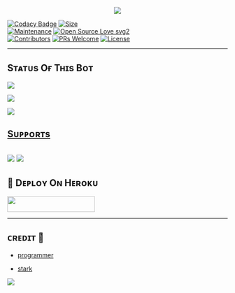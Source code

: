 <p align="center"> 
  <img src="https://te.legra.ph/file/c45bdbdc46b3f95143e89.jpg"> 
 </p> 

 [![Codacy Badge](https://api.codacy.com/project/badge/Grade/f7c51539e67b483bb8d7749acca51d3a)](MrProgrammer72/StickerToolsBot?utm_source=github.com&utm_medium=referral&utm_content=MrProgrammer72/StickerToolsBot&utm_campaign=Badge_Grade_Settings) 
 [![Size](https://img.shields.io/github/repo-size/MrProgrammer72/StickerToolsBot?style=flat-square&color=green)](https://github.com/MrProgrammer72/StickerToolsBot/)    
  [![Maintenance](https://img.shields.io/badge/Maintained%3F-yes-green.svg)](https://github.com/MrProgrammer72/me/graphs/commit-activity) 
 [![Open Source Love svg2](https://badges.frapsoft.com/os/v2/open-source.svg?v=103)](https://github.com/MrProgrammer72/StickerToolsBot)    
 [![Contributors](https://img.shields.io/github/contributors/MrProgrammer72/StickerToolsBot?style=flat-square&color=green)](https://github.com/MrProgrammer72/StickerToolsBot/graphs/contributors) 
 [![PRs Welcome](https://img.shields.io/badge/PRs-welcome-brightgreen.svg?style=flat-square)](https://makeapullrequest.com) 
 [![License](https://img.shields.io/badge/License-AGPL-blue)](https://github.com/MrProgrammer72/StickerToolsBot/blob/main/LICENSE) 

 ---- 

  

 ## Sᴛᴀᴛᴜs Oғ Tʜɪs Bᴏᴛ 

 <p align="left"><a href="https://github.com/MrProgrammer72/StickerToolsBot/network/members"><img src="https://img.shields.io/github/forks/MrProgrammer72/StickerToolsBot?label=Forks&logoColor=Black&style=social"></a><p align="left"><a href="https://github.com/MrProgrammer72/StickerToolsBot/stargazers"><img src="https://img.shields.io/github/stars/MrProgrammer72/StickerToolsBot?logoColor=Blue&style=social"></a><p align="left"><a href="https://github.com/MrProgrammer72/StickerToolsBot"></a><p align="left"><a href="https://github.com/MrProgrammer72/StickerToolsBot?"><img src="https://img.shields.io/github/last-commit/MrProgrammer72/StickerToolsBot?style=plastic"></ 

  ------------------------------------------------- 

  ## Sᴜᴘᴘᴏʀᴛs 

 <a href="https://t.me/ITS_HELLL_BOYYY"><img src="https://img.shields.io/badge/Join-SUPPORT%20GROUP-red.svg?logo=Telegram"></a> 
 <a href="https://t.me/TBH_N3TWORK"><img src="https://img.shields.io/badge/Join-SUPPORT%20CHANNEL-red.svg?logo=Telegram"></a> 
 ------------------------------------------------- 
 ## 🚀 Dᴇᴘʟᴏʏ Oɴ Hᴇʀᴏᴋᴜ 
   <a href="https://heroku.com/deploy?template=https://github.com/MrProgrammer72/StickerToolsBot"> <img src="https://img.shields.io/badge/Deploy%20To%20Heroku-black?style=for-the-badge&logo=heroku" width="200" height="35.45"/></a>
 
------------------------------------------------ 
## ᴄʀᴇᴅɪᴛ 💖 
- [programmer](https://github.com/MrProgrammer72)  

- [stark](https://github.com/StarkBotsIndustries) 

   

 <a href="https://www.youtube.com/watch?v=dQw4w9WgXcQ"><img  src="https://user-images.githubusercontent.com/73097560/115834477-dbab4500-a447-11eb-908a-139a6edaec5c.gif"></a>

 

